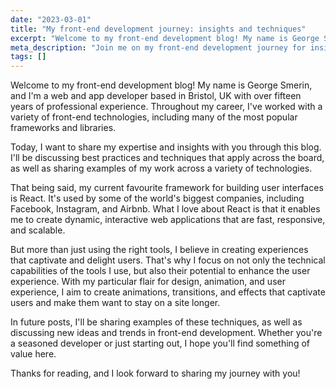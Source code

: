 ```yaml
---
date: "2023-03-01"
title: "My front-end development journey: insights and techniques"
excerpt: "Welcome to my front-end development blog! My name is George Smerin, and I'm a web and app developer based in Bristol, UK with over fifteen years of professional experience. Throughout my career, I've worked with a variety of front-end technologies, including many of the most popular frameworks and libraries."
meta_description: "Join me on my front-end development journey for insights and tips in design, animation, and creating captivating web experiences."
tags: []
---
```


Welcome to my front-end development blog! My name is George Smerin, and I'm a web and app developer based in Bristol, UK with over fifteen years of professional experience. Throughout my career, I've worked with a variety of front-end technologies, including many of the most popular frameworks and libraries.

Today, I want to share my expertise and insights with you through this blog. I'll be discussing best practices and techniques that apply across the board, as well as sharing examples of my work across a variety of technologies.

That being said, my current favourite framework for building user interfaces is React. It's used by some of the world's biggest companies, including Facebook, Instagram, and Airbnb. What I love about React is that it enables me to create dynamic, interactive web applications that are fast, responsive, and scalable.

But more than just using the right tools, I believe in creating experiences that captivate and delight users. That's why I focus on not only the technical capabilities of the tools I use, but also their potential to enhance the user experience. With my particular flair for design, animation, and user experience, I aim to create animations, transitions, and effects that captivate users and make them want to stay on a site longer.

In future posts, I'll be sharing examples of these techniques, as well as discussing new ideas and trends in front-end development. Whether you're a seasoned developer or just starting out, I hope you'll find something of value here.

Thanks for reading, and I look forward to sharing my journey with you!
